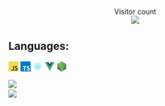 <p align="center"> Visitor count<br>
<img src="https://profile-counter.glitch.me/lvxiaowu/count.svg" />

## Languages:
<code><img height="20" src="https://raw.githubusercontent.com/github/explore/80688e429a7d4ef2fca1e82350fe8e3517d3494d/topics/javascript/javascript.png"></code>
<code><img height="20" src="https://raw.githubusercontent.com/github/explore/80688e429a7d4ef2fca1e82350fe8e3517d3494d/topics/typescript/typescript.png"></code>
<code><img height="20" src="https://raw.githubusercontent.com/github/explore/80688e429a7d4ef2fca1e82350fe8e3517d3494d/topics/react/react.png"></code>
<code><img height="20" src="https://raw.githubusercontent.com/github/explore/80688e429a7d4ef2fca1e82350fe8e3517d3494d/topics/vue/vue.png"></code>
<code><img height="20" src="https://raw.githubusercontent.com/github/explore/80688e429a7d4ef2fca1e82350fe8e3517d3494d/topics/nodejs/nodejs.png"></code> 

<!--
**lvxiaowu/lvxiaowu** is a ✨ _special_ ✨ repository because its `README.md` (this file) appears on your GitHub profile.
Here are some ideas to get you started:
- 🔭 I’m currently working on ...
- 🌱 I’m currently learning ...
- 👯 I’m looking to collaborate on ...
- 🤔 I’m looking for help with ...
- 💬 Ask me about ...
- 📫 How to reach me: ...
- 😄 Pronouns: ...
- ⚡ Fun fact: ...
-->

<div>
  <a href="https://github.com/lvxiaowu">
    <img src="https://github-readme-stats.vercel.app/api?username=lvxiaowu&include_all_commits=true&show_icons=true&theme=radical" />
  </a>
</div>
<div>
  <a href="https://github.com/lvxiaowu">
    <img src="https://github-readme-stats.vercel.app/api/top-langs/?username=lvxiaowu&show_icons=true&theme=radical&layout=compact" />
  </a>
</div>
